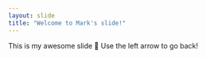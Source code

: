 ```yaml
---
layout: slide
title: "Welcome to Mark's slide!"
---
```

This is my awesome slide :tada:
Use the left arrow to go back!
